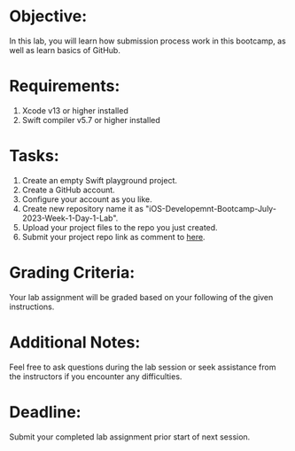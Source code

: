 # Objective:

In this lab, you will learn how submission process work in this bootcamp, as well as learn basics of GitHub.

# Requirements:

1. Xcode v13 or higher installed
2. Swift compiler v5.7 or higher installed

# Tasks:

1. Create an empty Swift playground project.
2. Create a GitHub account.
3. Configure your account as you like.
4. Create new repository name it as "iOS-Developemnt-Bootcamp-July-2023-Week-1-Day-1-Lab".
5. Upload your project files to the repo you just created.
6. Submit your project repo link as comment to [here](https://github.com/learning-bootcamps/iOS-Development-Bootcamp-July-2023/issues/1).

# Grading Criteria:

Your lab assignment will be graded based on your following of the given instructions.

# Additional Notes:

Feel free to ask questions during the lab session or seek assistance from the instructors if you encounter any difficulties.

# Deadline:

Submit your completed lab assignment prior start of next session.
